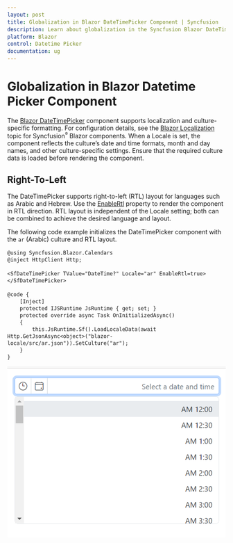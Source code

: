 ```yaml
---
layout: post
title: Globalization in Blazor DateTimePicker Component | Syncfusion
description: Learn about globalization in the Syncfusion Blazor DateTimePicker, including localization, culture-specific formatting, and right-to-left (RTL) layout support.
platform: Blazor
control: Datetime Picker 
documentation: ug
---
```


# Globalization in Blazor Datetime Picker Component

The [Blazor DateTimePicker](https://www.syncfusion.com/blazor-components/blazor-datetime-picker) component supports localization and culture-specific formatting. For configuration details, see the [Blazor Localization](https://blazor.syncfusion.com/documentation/common/localization) topic for Syncfusion<sup style="font-size:70%">&reg;</sup> Blazor components. When a Locale is set, the component reflects the culture’s date and time formats, month and day names, and other culture-specific settings. Ensure that the required culture data is loaded before rendering the component.

## Right-To-Left

The DateTimePicker supports right-to-left (RTL) layout for languages such as Arabic and Hebrew. Use the [EnableRtl](https://help.syncfusion.com/cr/blazor/Syncfusion.Blazor.Calendars.SfDateTimePicker-1.html#Syncfusion_Blazor_Calendars_SfDateTimePicker_1_EnableRtl) property to render the component in RTL direction. RTL layout is independent of the Locale setting; both can be combined to achieve the desired language and layout.

The following code example initializes the DateTimePicker component with the `ar` (Arabic) culture and RTL layout.

```cshtml
@using Syncfusion.Blazor.Calendars
@inject HttpClient Http;

<SfDateTimePicker TValue="DateTime?" Locale="ar" EnableRtl=true></SfDateTimePicker>

@code {
    [Inject]
    protected IJSRuntime JsRuntime { get; set; }
    protected override async Task OnInitializedAsync()
    {
        this.JsRuntime.Sf().LoadLocaleData(await Http.GetJsonAsync<object>("blazor-locale/src/ar.json")).SetCulture("ar");
    }
}
```

![Blazor DateTimePicker in Arabic culture with right-to-left layout](./images/blazor-datetimepicker-right-to-left.png)